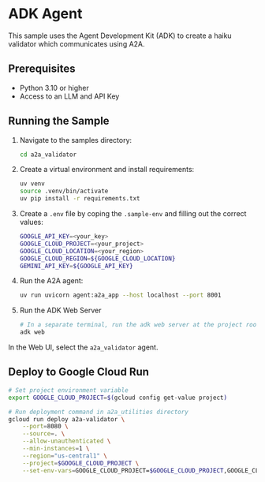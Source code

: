 # ADK Agent

This sample uses the Agent Development Kit (ADK) to create a haiku validator which communicates using A2A.

## Prerequisites

- Python 3.10 or higher
- Access to an LLM and API Key

## Running the Sample

1. Navigate to the samples directory:

    ```bash
    cd a2a_validator
    ```

2. Create a virtual environment and install requirements:

    ```bash
    uv venv
    source .venv/bin/activate
    uv pip install -r requirements.txt
    ```

3. Create a `.env` file by coping the `.sample-env` and filling out the correct values:

    ```bash
    GOOGLE_API_KEY=<your_key>
    GOOGLE_CLOUD_PROJECT=<your_project>
    GOOGLE_CLOUD_LOCATION=<your_region>
    GOOGLE_CLOUD_REGION=${GOOGLE_CLOUD_LOCATION}
    GEMINI_API_KEY=${GOOGLE_API_KEY}
    ```

4. Run the A2A agent:

    ```bash
    uv run uvicorn agent:a2a_app --host localhost --port 8001
    ```

5. Run the ADK Web Server

    ```bash
    # In a separate terminal, run the adk web server at the project root
    adk web
    ```

  In the Web UI, select the `a2a_validator` agent.

## Deploy to Google Cloud Run

```sh
# Set project environment variable
export GOOGLE_CLOUD_PROJECT=$(gcloud config get-value project)

# Run deployment command in a2a_utilities directory
gcloud run deploy a2a-validator \
    --port=8080 \
    --source=. \
    --allow-unauthenticated \
    --min-instances=1 \
    --region="us-central1" \
    --project=$GOOGLE_CLOUD_PROJECT \
    --set-env-vars=GOOGLE_CLOUD_PROJECT=$GOOGLE_CLOUD_PROJECT,GOOGLE_CLOUD_LOCATION=us-central1,GOOGLE_GENAI_USE_VERTEXAI=true
```
